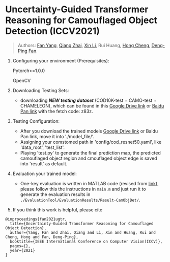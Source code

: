 # Uncertainty-Guided Transformer Reasoning for Camouflaged Object Detection (ICCV2021)

> Authors:
> [Fan Yang](https://scholar.google.com/citations?user=FSfSgwQAAAAJ&hl=en), 
> [Qiang Zhai](https://github.com/cvqiang/mgl), 
> [Xin Li](https://scholar.google.com/citations?user=TK-hRO8AAAAJ&hl=en), 
> Rui Huang, 
> [Hong Cheng](https://scholar.google.com/citations?user=-845MAcAAAAJ&hl=zh-CN), 
> [Deng-Ping Fan](https://dpfan.net/).



1. Configuring your environment (Prerequisites):

    Pytorch>=1.0.0
    
    OpenCV
    
<!--2. Downloading Testing Sets: -->
2. Downloading Testing Sets:
    + downloading _**NEW testing dataset**_ (COD10K-test + CAMO-test + CHAMELEON), which can be found in this [Google Drive link](https://drive.google.com/file/d/1QEGnP9O7HbN_2tH999O3HRIsErIVYalx/view?usp=sharing) or [Baidu Pan link](https://pan.baidu.com/s/143yHFLAabMBT7wgXA0LrMg) with the fetch code: z83z.

3. Testing Configuration:

    + After you download the trained models [Google Drive link](https://drive.google.com/file/d/1RFdqvzMZMzi6VdVl_8-sMgWT0Os-E9tE/view?usp=sharing) or Baidu Pan link, move it into './model_file/'.
    + Assigning your comstomed path in 'config/cod_resnet50.yaml', like 'data_root', 'test_list'.
    + Playing 'test.py' to generate the final prediction map, the predicted camouflaged object region and cmouflaged object edge is saved into 'result' as default.
    
5. Evaluation your trained model:

    + One-key evaluation is written in MATLAB code (revised from [link](https://github.com/DengPingFan/CODToolbox)), 
    please follow this the instructions in `main.m` and just run it to generate the evaluation results in 
    `./EvaluationTool/EvaluationResults/Result-CamObjDet/`.

6. If you think this work is helpful, please cite

```
@inproceedings{fan2021ugtr,
  title={Uncertainty-Guided Transformer Reasoning for Camouflaged Object Detection},
  author={Yang, Fan and Zhai, Qiang and Li, Xin and Huang, Rui and Cheng, Hong and Fan, Deng-Ping},
  booktitle={IEEE International Conference on Computer Vision(ICCV)},
  pages={},
  year={2021}
}
```
